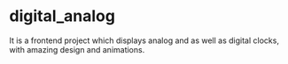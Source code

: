 # digital_analog
It is a frontend project which displays analog and as well as digital clocks, with amazing design and animations.
